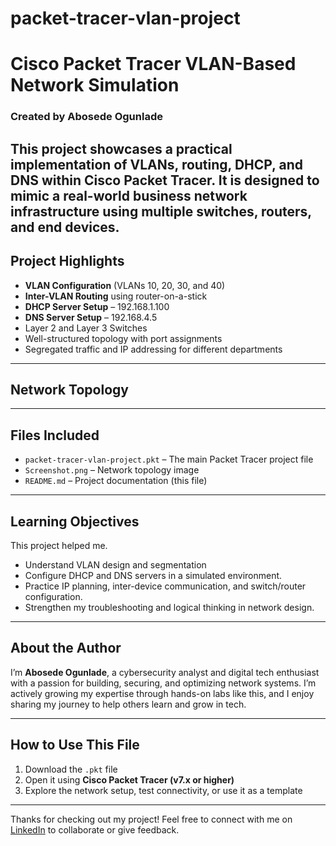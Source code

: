 # packet-tracer-vlan-project
# Cisco Packet Tracer VLAN-Based Network Simulation

### Created by Abosede Ogunlade

This project showcases a practical implementation of VLANs, routing, DHCP, and DNS within Cisco Packet Tracer. It is designed to mimic a real-world business network infrastructure using multiple switches, routers, and end devices.
--
## Project Highlights

- **VLAN Configuration** (VLANs 10, 20, 30, and 40)
-  **Inter-VLAN Routing** using router-on-a-stick
-  **DHCP Server Setup** – 192.168.1.100
-  **DNS Server Setup** – 192.168.4.5
-  Layer 2 and Layer 3 Switches
-  Well-structured topology with port assignments
-  Segregated traffic and IP addressing for different departments

---

## Network Topology

---

## Files Included

- `packet-tracer-vlan-project.pkt` – The main Packet Tracer project file
- `Screenshot.png` – Network topology image
- `README.md` – Project documentation (this file)

---

## Learning Objectives

This project helped me.
- Understand VLAN design and segmentation
- Configure DHCP and DNS servers in a simulated environment.
- Practice IP planning, inter-device communication, and switch/router configuration.
- Strengthen my troubleshooting and logical thinking in network design.

---

## About the Author

I’m **Abosede Ogunlade**, a cybersecurity analyst and digital tech enthusiast with a passion for building, securing, and optimizing network systems. I’m actively growing my expertise through hands-on labs like this, and I enjoy sharing my journey to help others learn and grow in tech.

---

## How to Use This File

1. Download the `.pkt` file
2. Open it using **Cisco Packet Tracer (v7.x or higher)**
3. Explore the network setup, test connectivity, or use it as a template

---

Thanks for checking out my project! Feel free to connect with me on [LinkedIn](https://www.linkedin.com/in/bose-ogunlade/) to collaborate or give feedback.

